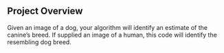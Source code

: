 ## Project Overview
 Given an image of a dog, your algorithm will identify an estimate of the canine’s breed.  If supplied an image of a human, this code will identify the resembling dog breed.  

